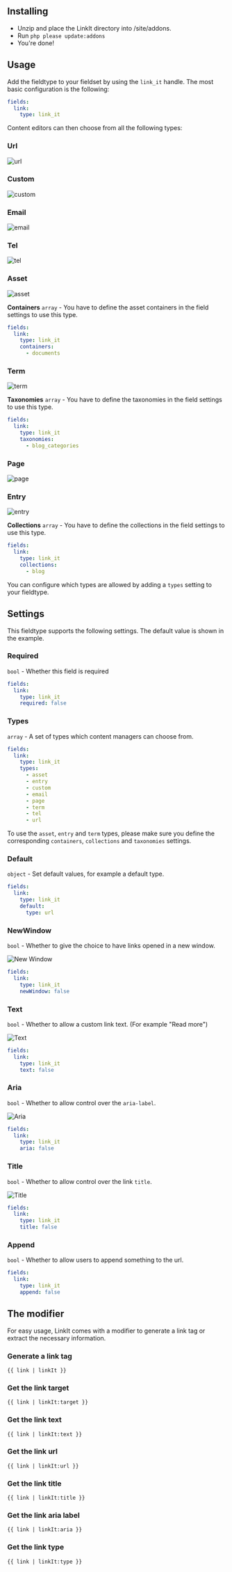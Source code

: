 ## Installing

- Unzip and place the LinkIt directory into /site/addons.
- Run `php please update:addons`
- You're done!

## Usage

Add the fieldtype to your fieldset by using the `link_it` handle. The most basic configuration is the following:

```yaml
fields:
  link:
    type: link_it
```

Content editors can then choose from all the following types:

### Url
![url](https://github.com/riasvdv/statamic-linkit/raw/master/resources/assets/img/url.png)

### Custom
![custom](https://github.com/riasvdv/statamic-linkit/raw/master/resources/assets/img/custom.png)

### Email
![email](https://github.com/riasvdv/statamic-linkit/raw/master/resources/assets/img/email.png)

### Tel
![tel](https://github.com/riasvdv/statamic-linkit/raw/master/resources/assets/img/tel.png)

### Asset
![asset](https://github.com/riasvdv/statamic-linkit/raw/master/resources/assets/img/asset.png)

**Containers**
`array` - You have to define the asset containers in the field settings to use this type.

```yaml
fields:
  link:
    type: link_it
    containers:
      - documents
```

### Term
![term](https://github.com/riasvdv/statamic-linkit/raw/master/resources/assets/img/term.png)

**Taxonomies**
`array` - You have to define the taxonomies in the field settings to use this type.

```yaml
fields:
  link:
    type: link_it
    taxonomies:
      - blog_categories
```

### Page
![page](https://github.com/riasvdv/statamic-linkit/raw/master/resources/assets/img/page.png)

### Entry
![entry](https://github.com/riasvdv/statamic-linkit/raw/master/resources/assets/img/entry.png)

**Collections**
`array` - You have to define the collections in the field settings to use this type.

```yaml
fields:
  link:
    type: link_it
    collections:
      - blog
```

You can configure which types are allowed by adding a `types` setting to your fieldtype.

## Settings
This fieldtype supports the following settings. The default value is shown in the example.

### Required
`bool` - Whether this field is required

```yaml
fields:
  link:
    type: link_it
    required: false
```

### Types
`array` - A set of types which content managers can choose from.

```yaml
fields:
  link:
    type: link_it
    types:
      - asset
      - entry
      - custom
      - email
      - page
      - term
      - tel
      - url
```

To use the `asset`, `entry` and `term` types, please make sure you define the corresponding `containers`, `collections` and `taxonomies` settings.

### Default
`object` - Set default values, for example a default type.

```yaml
fields:
  link:
    type: link_it
    default:
      type: url
```

### NewWindow
`bool` - Whether to give the choice to have links opened in a new window.

![New Window](https://github.com/riasvdv/statamic-linkit/raw/master/resources/assets/img/new-window.png)

```yaml
fields:
  link:
    type: link_it
    newWindow: false
```

### Text
`bool` - Whether to allow a custom link text. (For example "Read more")

![Text](https://github.com/riasvdv/statamic-linkit/raw/master/resources/assets/img/text.png)

```yaml
fields:
  link:
    type: link_it
    text: false
```

### Aria
`bool` - Whether to allow control over the `aria-label`.

![Aria](https://github.com/riasvdv/statamic-linkit/raw/master/resources/assets/img/aria.png)

```yaml
fields:
  link:
    type: link_it
    aria: false
```

### Title
`bool` - Whether to allow control over the link `title`.

![Title](https://github.com/riasvdv/statamic-linkit/raw/master/resources/assets/img/title.png)

```yaml
fields:
  link:
    type: link_it
    title: false
```

### Append
`bool` - Whether to allow users to append something to the url.

```yaml
fields:
  link:
    type: link_it
    append: false
```

## The modifier

For easy usage, LinkIt comes with a modifier to generate a link tag or extract the necessary information.

### Generate a link tag
```
{{ link | linkIt }}
```

### Get the link target
```
{{ link | linkIt:target }}
```

### Get the link text
```
{{ link | linkIt:text }}
```

### Get the link url
```
{{ link | linkIt:url }}
```

### Get the link title
```
{{ link | linkIt:title }}
```

### Get the link aria label
```
{{ link | linkIt:aria }}
```

### Get the link type
```
{{ link | linkIt:type }}
```